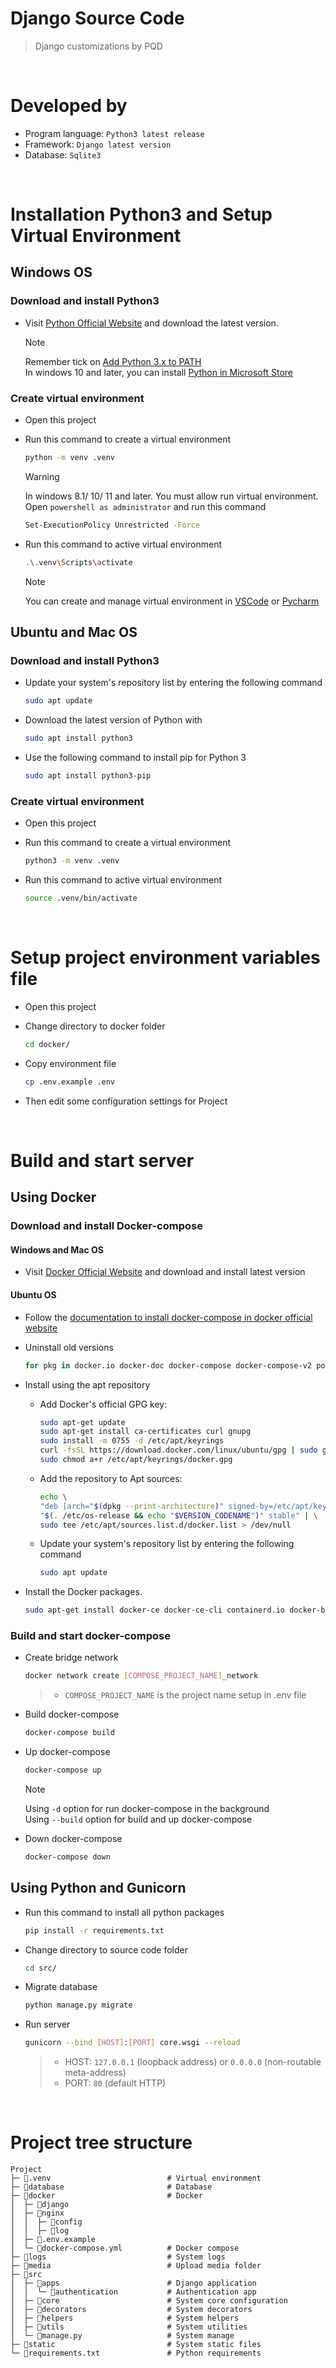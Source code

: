 # Django Source Code
> Django customizations by PQD

<br>

# Developed by
- Program language: `Python3 latest release`
- Framework: `Django latest version`
- Database: `Sqlite3`

<br>

# Installation Python3 and Setup Virtual Environment
## Windows OS
### Download and install Python3
- Visit [Python Official Website](https://www.python.org/) and download the latest version.

    > [!NOTE]
    > Remember tick on [Add Python 3.x to PATH](https://docs.blender.org/manual/vi/latest/_images/about_contribute_install_windows_installer.png) <br>
    > In windows 10 and later, you can install [Python in Microsoft Store](https://apps.microsoft.com/search?query=python)


### Create virtual environment
- Open this project

- Run this command to create a virtual environment
    ```bash
    python -m venv .venv
    ```

    > [!WARNING]
    > In windows 8.1/ 10/ 11 and later. You must allow run virtual environment. <br>
    > Open `powershell as administrator` and run this command
    ```bash
    Set-ExecutionPolicy Unrestricted -Force
    ```

- Run this command to active virtual environment
    ```bash
    .\.venv\Scripts\activate
    ```

    > [!NOTE]
    > You can create and manage virtual environment in [VSCode](https://code.visualstudio.com/docs/python/environments) or [Pycharm](https://www.jetbrains.com/help/pycharm/configuring-python-interpreter.html)


## Ubuntu and Mac OS
### Download and install Python3
- Update your system's repository list by entering the following command
    ```bash
    sudo apt update
    ```

- Download the latest version of Python with
    ```bash
    sudo apt install python3
    ```

- Use the following command to install pip for Python 3
    ```bash
    sudo apt install python3-pip
    ```

### Create virtual environment
- Open this project

- Run this command to create a virtual environment
    ```bash
    python3 -m venv .venv
    ```

- Run this command to active virtual environment
    ```bash
    source .venv/bin/activate
    ```

<br>

# Setup project environment variables file
- Open this project

- Change directory to docker folder
    ```bash
    cd docker/
    ```

- Copy environment file
    ```bash
    cp .env.example .env
    ```

- Then edit some configuration settings for Project

<br>

# Build and start server
## Using Docker
### Download and install Docker-compose
#### Windows and Mac OS
- Visit [Docker Official Website](https://www.docker.com/) and download and install latest version

#### Ubuntu OS
- Follow the [documentation to install docker-compose in docker official website](https://docs.docker.com/engine/install/ubuntu/)

- Uninstall old versions
    ```bash
    for pkg in docker.io docker-doc docker-compose docker-compose-v2 podman-docker containerd runc; do sudo apt-get remove $pkg; done
    ```

- Install using the apt repository
    - Add Docker's official GPG key:
        ```bash
        sudo apt-get update
        sudo apt-get install ca-certificates curl gnupg
        sudo install -m 0755 -d /etc/apt/keyrings
        curl -fsSL https://download.docker.com/linux/ubuntu/gpg | sudo gpg --dearmor -o /etc/apt/keyrings/docker.gpg
        sudo chmod a+r /etc/apt/keyrings/docker.gpg
        ```

    - Add the repository to Apt sources:
        ```bash
        echo \
        "deb [arch="$(dpkg --print-architecture)" signed-by=/etc/apt/keyrings/docker.gpg] https://download.docker.com/linux/ubuntu \
        "$(. /etc/os-release && echo "$VERSION_CODENAME")" stable" | \
        sudo tee /etc/apt/sources.list.d/docker.list > /dev/null
        ```

    - Update your system's repository list by entering the following command
        ```bash
        sudo apt update
        ```

- Install the Docker packages.
    ```bash
    sudo apt-get install docker-ce docker-ce-cli containerd.io docker-buildx-plugin docker-compose-plugin
    ```


### Build and start docker-compose
- Create bridge network
    ```bash
    docker network create [COMPOSE_PROJECT_NAME]_network
    ```
    > - `COMPOSE_PROJECT_NAME` is the project name setup in .env file

- Build docker-compose
    ```bash
    docker-compose build
    ```

- Up docker-compose
    ```bash
    docker-compose up
    ```
    > [!NOTE]
    > Using `-d` option for run docker-compose in the background <br>
    > Using `--build` option for build and up docker-compose

- Down docker-compose
    ```bash
    docker-compose down
    ```


## Using Python and Gunicorn
- Run this command to install all python packages
    ```bash
    pip install -r requirements.txt
    ```

- Change directory to source code folder
    ```bash
    cd src/
    ```

- Migrate database
    ```bash
    python manage.py migrate
    ```

- Run server
    ```bash
    gunicorn --bind [HOST]:[PORT] core.wsgi --reload
    ```
    > - HOST: `127.0.0.1` (loopback address) or `0.0.0.0` (non-routable meta-address)
    > - PORT: `80` (default HTTP)

<br>

# Project tree structure
```
Project
├─ 📁.venv                          # Virtual environment
├─ 📁database                       # Database
├─ 📁docker                         # Docker
│  ├─ 📁django
│  ├─ 📁nginx
│  │  ├─ 📁config
│  │  ├─ 📁log
│  ├─ 📄.env.example
│  └─ 📄docker-compose.yml          # Docker compose
├─ 📁logs                           # System logs
├─ 📁media                          # Upload media folder
├─ 📁src
│  ├─ 📁apps                        # Django application
│  │  └─ 📁authentication           # Authentication app
│  ├─ 📁core                        # System core configuration
│  ├─ 📁decorators                  # System decorators
│  ├─ 📁helpers                     # System helpers
│  ├─ 📁utils                       # System utilities
│  └─ 📄manage.py                   # System manage
├─ 📁static                         # System static files
└─ 📄requirements.txt               # Python requirements
```
